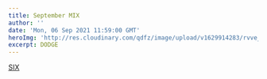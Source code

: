 ```yaml
---
title: September MIX
author: ''
date: 'Mon, 06 Sep 2021 11:59:00 GMT'
heroImg: 'http://res.cloudinary.com/qdfz/image/upload/v1629914283/rvve_logo_w5kxqs.jpg'
excerpt: DODGE
---
```

[SIX](https://www.youtube.com/watch?v=yN0of0tJwIQ)

